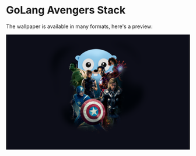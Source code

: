 # GoLang Avengers Stack

The wallpaper is available in many formats, here's a preview:

![](https://github.com/manifoldco/art/blob/master/Wallpapers/Teams/GoLang/Desktop.png)

